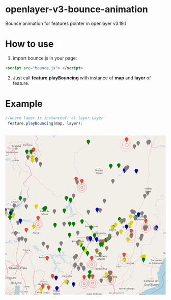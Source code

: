# openlayer-v3-bounce-animation
Bounce animation for features pointer in openlayer v3.19.1

# How to use

1. import bounce.js in your page:

```html
<script src="bounce.js"> </script>
```

2. Just call **feature.playBouncing** with instance of **map** and **layer** of feature.


# Example
```javascript
//where layer is instanceof: ol.layer.Layer 
 feature.playBouncing(map, layer);
 
```
![Example 1](https://raw.githubusercontent.com/jefferson/openlayer-v3-bounce-animation/master/bounce_animation.PNG)
